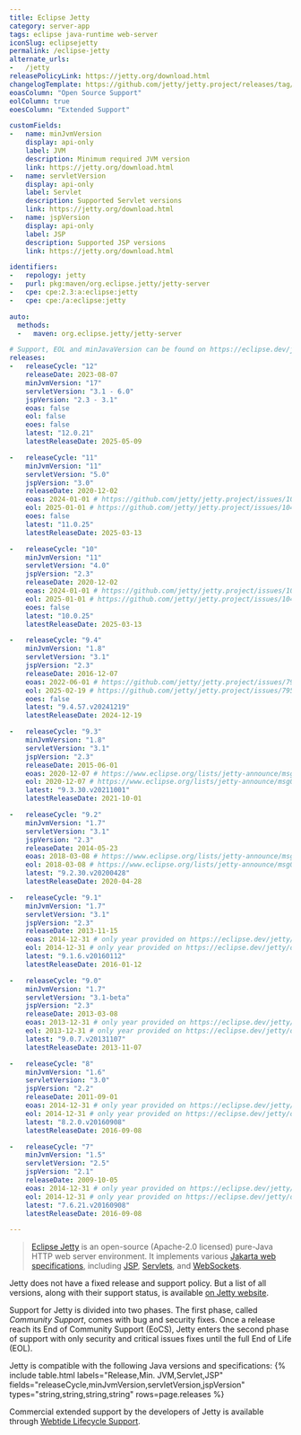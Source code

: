 ```yaml
---
title: Eclipse Jetty
category: server-app
tags: eclipse java-runtime web-server
iconSlug: eclipsejetty
permalink: /eclipse-jetty
alternate_urls:
-   /jetty
releasePolicyLink: https://jetty.org/download.html
changelogTemplate: https://github.com/jetty/jetty.project/releases/tag/jetty-__LATEST__
eoasColumn: "Open Source Support"
eolColumn: true
eoesColumn: "Extended Support"

customFields:
-   name: minJvmVersion
    display: api-only
    label: JVM
    description: Minimum required JVM version
    link: https://jetty.org/download.html
-   name: servletVersion
    display: api-only
    label: Servlet
    description: Supported Servlet versions
    link: https://jetty.org/download.html
-   name: jspVersion
    display: api-only
    label: JSP
    description: Supported JSP versions
    link: https://jetty.org/download.html

identifiers:
-   repology: jetty
-   purl: pkg:maven/org.eclipse.jetty/jetty-server
-   cpe: cpe:2.3:a:eclipse:jetty
-   cpe: cpe:/a:eclipse:jetty

auto:
  methods:
  -   maven: org.eclipse.jetty/jetty-server

# Support, EOL and minJavaVersion can be found on https://eclipse.dev/jetty/download.php.
releases:
-   releaseCycle: "12"
    releaseDate: 2023-08-07
    minJvmVersion: "17"
    servletVersion: "3.1 - 6.0"
    jspVersion: "2.3 - 3.1"
    eoas: false
    eol: false
    eoes: false
    latest: "12.0.21"
    latestReleaseDate: 2025-05-09

-   releaseCycle: "11"
    minJvmVersion: "11"
    servletVersion: "5.0"
    jspVersion: "3.0"
    releaseDate: 2020-12-02
    eoas: 2024-01-01 # https://github.com/jetty/jetty.project/issues/10485
    eol: 2025-01-01 # https://github.com/jetty/jetty.project/issues/10485
    eoes: false
    latest: "11.0.25"
    latestReleaseDate: 2025-03-13

-   releaseCycle: "10"
    minJvmVersion: "11"
    servletVersion: "4.0"
    jspVersion: "2.3"
    releaseDate: 2020-12-02
    eoas: 2024-01-01 # https://github.com/jetty/jetty.project/issues/10485
    eol: 2025-01-01 # https://github.com/jetty/jetty.project/issues/10485
    eoes: false
    latest: "10.0.25"
    latestReleaseDate: 2025-03-13

-   releaseCycle: "9.4"
    minJvmVersion: "1.8"
    servletVersion: "3.1"
    jspVersion: "2.3"
    releaseDate: 2016-12-07
    eoas: 2022-06-01 # https://github.com/jetty/jetty.project/issues/7958
    eol: 2025-02-19 # https://github.com/jetty/jetty.project/issues/7958
    eoes: false
    latest: "9.4.57.v20241219"
    latestReleaseDate: 2024-12-19

-   releaseCycle: "9.3"
    minJvmVersion: "1.8"
    servletVersion: "3.1"
    jspVersion: "2.3"
    releaseDate: 2015-06-01
    eoas: 2020-12-07 # https://www.eclipse.org/lists/jetty-announce/msg00140.html
    eol: 2020-12-07 # https://www.eclipse.org/lists/jetty-announce/msg00140.html
    latest: "9.3.30.v20211001"
    latestReleaseDate: 2021-10-01

-   releaseCycle: "9.2"
    minJvmVersion: "1.7"
    servletVersion: "3.1"
    jspVersion: "2.3"
    releaseDate: 2014-05-23
    eoas: 2018-03-08 # https://www.eclipse.org/lists/jetty-announce/msg00116.html
    eol: 2018-03-08 # https://www.eclipse.org/lists/jetty-announce/msg00116.html
    latest: "9.2.30.v20200428"
    latestReleaseDate: 2020-04-28

-   releaseCycle: "9.1"
    minJvmVersion: "1.7"
    servletVersion: "3.1"
    jspVersion: "2.3"
    releaseDate: 2013-11-15
    eoas: 2014-12-31 # only year provided on https://eclipse.dev/jetty/download.php, used end of the year
    eol: 2014-12-31 # only year provided on https://eclipse.dev/jetty/download.php, used end of the year
    latest: "9.1.6.v20160112"
    latestReleaseDate: 2016-01-12

-   releaseCycle: "9.0"
    minJvmVersion: "1.7"
    servletVersion: "3.1-beta"
    jspVersion: "2.3"
    releaseDate: 2013-03-08
    eoas: 2013-12-31 # only year provided on https://eclipse.dev/jetty/download.php, used end of the year
    eol: 2013-12-31 # only year provided on https://eclipse.dev/jetty/download.php, used end of the year
    latest: "9.0.7.v20131107"
    latestReleaseDate: 2013-11-07

-   releaseCycle: "8"
    minJvmVersion: "1.6"
    servletVersion: "3.0"
    jspVersion: "2.2"
    releaseDate: 2011-09-01
    eoas: 2014-12-31 # only year provided on https://eclipse.dev/jetty/download.php, used end of the year
    eol: 2014-12-31 # only year provided on https://eclipse.dev/jetty/download.php, used end of the year
    latest: "8.2.0.v20160908"
    latestReleaseDate: 2016-09-08

-   releaseCycle: "7"
    minJvmVersion: "1.5"
    servletVersion: "2.5"
    jspVersion: "2.1"
    releaseDate: 2009-10-05
    eoas: 2014-12-31 # only year provided on https://eclipse.dev/jetty/download.php, used end of the year
    eol: 2014-12-31 # only year provided on https://eclipse.dev/jetty/download.php, used end of the year
    latest: "7.6.21.v20160908"
    latestReleaseDate: 2016-09-08

---
```


> [Eclipse Jetty](https://jetty.org/) is an open-source (Apache-2.0 licensed) pure-Java
> HTTP web server environment. It implements various [Jakarta web specifications](https://projects.eclipse.org/projects/ee4j.jakartaee-platform),
> including [JSP](https://projects.eclipse.org/projects/ee4j.jsp "Jakarta Server Pages"),
> [Servlets](https://projects.eclipse.org/projects/ee4j.servlet "Jakarta Servlet"),
> and [WebSockets](https://projects.eclipse.org/projects/ee4j.websocket "Jakarta WebSocket").

Jetty does not have a fixed release and support policy. But a list of all versions, along with
their support status, is available [on Jetty website](https://jetty.org/download.html).

Support for Jetty is divided into two phases. The first phase, called _Community Support_,
comes with bug and security fixes. Once a release reach its End of Community Support (EoCS), Jetty
enters the second phase of support with only security and critical issues fixes until the full End
of Life (EOL).

Jetty is compatible with the following Java versions and specifications:
{% include table.html
labels="Release,Min. JVM,Servlet,JSP"
fields="releaseCycle,minJvmVersion,servletVersion,jspVersion"
types="string,string,string,string"
rows=page.releases %}

Commercial extended support by the developers of Jetty is available through [Webtide Lifecycle
Support](https://webtide.com/).
